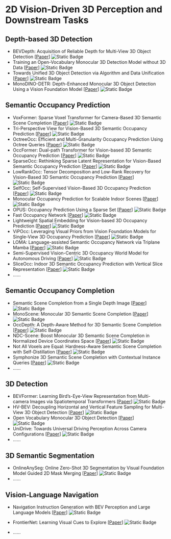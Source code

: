 # 2D Vision-Driven 3D Perception and Downstream Tasks

## Depth-based 3D Detection
- BEVDepth: Acquisition of Reliable Depth for Multi-View 3D Object Detection [[Paper](https://doi.org/10.1609/aaai.v37i2.25233)] ![Static Badge](https://img.shields.io/badge/AAAI%202023-blue)
- Training an Open-Vocabulary Monocular 3D Detection Model without 3D Data [[Paper](https://arxiv.org/abs/2411.15657)] ![Static Badge](https://img.shields.io/badge/NeurIPS%202024-blue)
- Towards Unified 3D Object Detection via Algorithm and Data Unification [[Paper](https://arxiv.org/abs/2411.15657)] ![Static Badge](https://img.shields.io/badge/arXiv%202411-red)
- MonoDINO-DETR: Depth-Enhanced Monocular 3D Object Detection Using a Vision Foundation Model [[Paper](https://arxiv.org/abs/2502.00315)] ![Static Badge](https://img.shields.io/badge/arXiv%202502-red)


## Semantic Occupancy Prediction
- VoxFormer: Sparse Voxel Transformer for Camera-Based 3D Semantic Scene Completion [[Paper](https://arxiv.org/abs/2302.12251)] ![Static Badge](https://img.shields.io/badge/CVPR%202023-blue)
- Tri-Perspective View for Vision-Based 3D Semantic Occupancy Prediction [[Paper](https://ieeexplore.ieee.org/document/10203437)] ![Static Badge](https://img.shields.io/badge/CVPR%202023-blue)
- OctreeOcc: Efficient and Multi-Granularity Occupancy Prediction Using Octree Queries [[Paper](https://arxiv.org/abs/2312.03774)] ![Static Badge](https://img.shields.io/badge/NeurIPS%202023-blue)
- OccFormer: Dual-path Transformer for Vision-based 3D Semantic Occupancy Prediction [[Paper](https://ieeexplore.ieee.org/document/10376645)] ![Static Badge](https://img.shields.io/badge/ICCV%202023-blue)
- SparseOcc: Rethinking Sparse Latent Representation for Vision-Based Semantic Occupancy Prediction [[Paper](https://openaccess.thecvf.com/content/CVPR2024/papers/Tang_SparseOcc_Rethinking_Sparse_Latent_Representation_for_Vision-Based_Semantic_Occupancy_Prediction_CVPR_2024_paper.pdf)] ![Static Badge](https://img.shields.io/badge/CVPR%202024-blue)
- LowRankOcc: Tensor Decomposition and Low-Rank Recovery for Vision-Based 3D Semantic Occupancy Prediction [[Paper](https://ieeexplore.ieee.org/document/10658413)] ![Static Badge](https://img.shields.io/badge/CVPR%202024-blue)
- SelfOcc: Self-Supervised Vision-Based 3D Occupancy Prediction [[Paper](https://ieeexplore.ieee.org/document/10656742)] ![Static Badge](https://img.shields.io/badge/CVPR%202024-blue)
- Monocular Occupancy Prediction for Scalable Indoor Scenes [[Paper](https://arxiv.org/abs/2407.11730)] ![Static Badge](https://img.shields.io/badge/ECCV%202025-blue)
- OPUS: Occupancy Prediction Using a Sparse Set [[Paper](https://arxiv.org/abs/2409.09350)] ![Static Badge](https://img.shields.io/badge/NeurIPS%202024-blue)
- Fast Occupancy Network [[Paper](https://arxiv.org/abs/2412.07163)] ![Static Badge](https://img.shields.io/badge/arXiv%202412-red)
- Lightweight Spatial Embedding for Vision-based 3D Occupancy Prediction [[Paper](https://arxiv.org/abs/2412.05976)] ![Static Badge](https://img.shields.io/badge/arXiv%202412-red)
- ViPOcc: Leveraging Visual Priors from Vision Foundation Models for Single-View 3D Occupancy Prediction [[Paper](https://arxiv.org/abs/2412.11210)] ![Static Badge](https://img.shields.io/badge/arXiv%202412-red)
- LOMA: Language-assisted Semantic Occupancy Network via Triplane Mamba [[Paper](https://arxiv.org/abs/2412.08388)] ![Static Badge](https://img.shields.io/badge/arXiv%202412-red)
- Semi-Supervised Vision-Centric 3D Occupancy World Model for Autonomous Driving [[Paper](https://arxiv.org/abs/2502.07309)] ![Static Badge](https://img.shields.io/badge/ICLR%202025-blue)
- SliceOcc: Indoor 3D Semantic Occupancy Prediction with Vertical Slice Representation [[Paper](https://arxiv.org/abs/2501.16684)] ![Static Badge](https://img.shields.io/badge/arXiv%202501-red)
- ......

## Semantic Occupancy Completion
- Semantic Scene Completion from a Single Depth Image [[Paper](https://ieeexplore.ieee.org/document/8099511)] ![Static Badge](https://img.shields.io/badge/CVPR%202017-blue)
- MonoScene: Monocular 3D Semantic Scene Completion [[Paper](https://ieeexplore.ieee.org/document/9880217)] ![Static Badge](https://img.shields.io/badge/CVPR%202022-blue)
- OccDepth: A Depth-Aware Method for 3D Semantic Scene Completion [[Paper](https://arxiv.org/abs/2302.13540)] ![Static Badge](https://img.shields.io/badge/arXiv%202302-red)
- NDC-Scene: Boost Monocular 3D Semantic Scene Completion in Normalized Device Coordinates Space [[Paper](https://ieeexplore.ieee.org/document/10376597)] ![Static Badge](https://img.shields.io/badge/ICCV%202023-blue)
- Not All Voxels are Equal: Hardness-Aware Semantic Scene Completion with Self-Distillation [[Paper](https://ieeexplore.ieee.org/document/10655503)] ![Static Badge](https://img.shields.io/badge/CVPR%202024-blue)
- Symphonize 3D Semantic Scene Completion with Contextual Instance Queries [[Paper](https://ieeexplore.ieee.org/document/10657826)] ![Static Badge](https://img.shields.io/badge/CVPR%202024-blue)
- ......

## 3D Detection
- BEVFormer: Learning Bird’s-Eye-View Representation from Multi-camera Images via Spatiotemporal Transformers [[Paper](https://link.springer.com/chapter/10.1007/978-3-031-20077-9_1)] ![Static Badge](https://img.shields.io/badge/ECCV%202022-blue)
- HV-BEV: Decoupling Horizontal and Vertical Feature Sampling for Multi-View 3D Object Detection [[Paper](https://arxiv.org/abs/2412.18884)] ![Static Badge](https://img.shields.io/badge/arXiv%202412-red)
- Open Vocabulary Monocular 3D Object Detection [[Paper](https://arxiv.org/abs/2411.16833)] ![Static Badge](https://img.shields.io/badge/arXiv%202411-red)
- UniDrive: Towards Universal Driving Perception Across Camera Configurations [[Paper](https://arxiv.org/abs/2410.13864)] ![Static Badge](https://img.shields.io/badge/ICLR%202025-blue)
- ......


## 3D Semantic Segmentation
- OnlineAnySeg: Online Zero-Shot 3D Segmentation by Visual Foundation Model Guided 2D Mask Merging [[Paper](https://arxiv.org/abs/2503.01309)] ![Static Badge](https://img.shields.io/badge/arXiv%202503-red)
- ......

## Vision-Language Navigation
- Navigation Instruction Generation with BEV Perception and Large Language Models [[Paper](https://arxiv.org/abs/2407.15087)] ![Static Badge](https://img.shields.io/badge/ECCV%202025-blue)
- FrontierNet: Learning Visual Cues to Explore [[Paper](https://arxiv.org/abs/2501.04597)] ![Static Badge](https://img.shields.io/badge/arXiv%202501-red)

- ......



